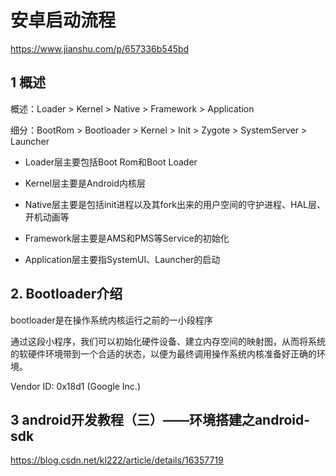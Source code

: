 # 安卓启动流程

https://www.jianshu.com/p/657336b545bd

## 1 概述

概述：Loader  > Kernel > Native >  Framework > Application

细分：BootRom > Bootloader > Kernel > Init > Zygote > SystemServer > Launcher

- Loader层主要包括Boot Rom和Boot Loader

- Kernel层主要是Android内核层

- Native层主要是包括init进程以及其fork出来的用户空间的守护进程、HAL层、开机动画等

- Framework层主要是AMS和PMS等Service的初始化

- Application层主要指SystemUI、Launcher的启动

  

## 2. Bootloader介绍

bootloader是在操作系统内核运行之前的一小段程序

通过这段小程序，我们可以初始化硬件设备、建立内存空间的映射图，从而将系统的软硬件环境带到一个合适的状态，以便为最终调用操作系统内核准备好正确的环境。



Vendor ID: 0x18d1  (Google Inc.)



## 3 android开发教程（三）——环境搭建之android-sdk

https://blog.csdn.net/kl222/article/details/16357719

